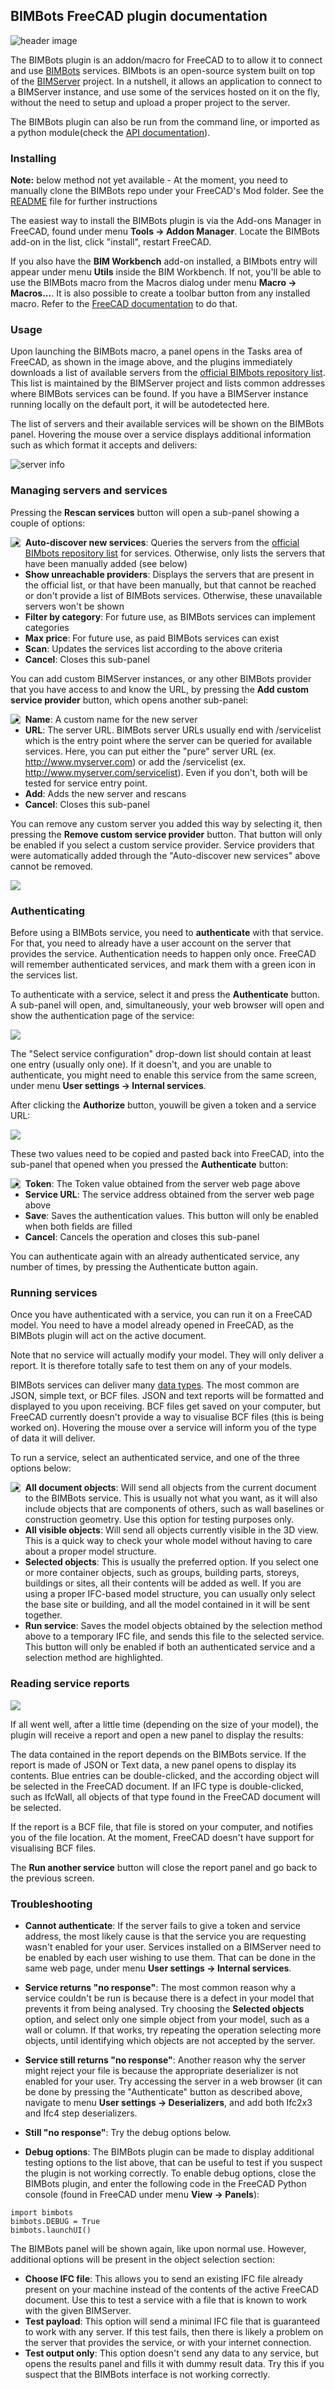 ## BIMBots FreeCAD plugin documentation



![header image](images/bimbots-ui-01.jpg)



The BIMBots plugin is an addon/macro for FreeCAD to to allow it to connect and use [BIMBots](http://bimbots.org/) services. BIMbots is an open-source system built on top of the [BIMServer](http://bimserver.org) project. In a nutshell, it allows an application to connect to a BIMServer instance, and use some of the services hosted on it on the fly, without the need to setup and upload a proper project to the server.

The BIMBots plugin can also be run from the command line, or imported as a python module(check the [API documentation](documentation.md)).

### Installing

**Note:** below method not yet available - At the moment, you need to manually clone the BIMBots repo under your FreeCAD's Mod folder. See the [README](../README.md) file for further instructions

The easiest way to install the BIMBots plugin is via the Add-ons Manager in FreeCAD, found under menu **Tools -> Addon Manager**. Locate the BIMBots add-on in the list, click "install", restart FreeCAD.

If you also have the **BIM Workbench** add-on installed, a BIMbots entry will appear under menu **Utils** inside the BIM Workbench. If not, you'll be able to use the BIMBots macro from the Macros dialog under menu **Macro -> Macros...**. It is also possible to create a toolbar button from any installed macro. Refer to the [FreeCAD documentation](https://www.freecadweb.org/wiki/Customize_Toolbars) to do that.

### Usage

Upon launching the BIMBots macro, a panel opens in the Tasks area of FreeCAD, as shown in the image above, and the plugins immediately downloads a list of available servers from the [official BIMbots repository list](https://raw.githubusercontent.com/opensourceBIM/BIMserver-Repository/master/serviceproviders.json). This list is maintained by the BIMServer project and lists common addresses where BIMBots services can be found. If you have a BIMServer instance running locally on the default port, it will be autodetected here.

The list of servers and their available services will be shown on the BIMBots panel. Hovering the mouse over a service displays additional information such as which format it accepts and delivers:

![server info](images/bimbots-ui-02.jpg)

### Managing servers and services

Pressing the **Rescan services** button will open a sub-panel showing a couple of options:

<img align="left" src="images/bimbots-ui-03.jpg">

* **Auto-discover new services**: Queries the servers from the [official BIMbots repository list](https://raw.githubusercontent.com/opensourceBIM/BIMserver-Repository/master/serviceproviders.json) for services. Otherwise, only lists the servers that have been manually added (see below)
* **Show unreachable providers**: Displays the servers that are present in the official list, or that have been manually, but that cannot be reached or don't provide a list of BIMBots services. Otherwise, these unavailable servers won't be shown
* **Filter by category**: For future use, as BIMBots services can implement categories
* **Max price**: For future use, as paid BIMBots services can exist
* **Scan**: Updates the services list according to the above criteria
* **Cancel**: Closes this sub-panel

You can add custom BIMServer instances, or any other BIMBots provider that you have access to and know the URL, by pressing the **Add custom service provider** button, which opens another sub-panel:

<img align="left" src="images/bimbots-ui-04.jpg">

* **Name**: A custom name for the new server
* **URL**: The server URL. BIMBots server URLs usually end with /servicelist which is the entry point where the server can be queried for available services. Here, you can put either the "pure" server URL (ex. http://www.myserver.com) or add the /servicelist (ex. http://www.myserver.com/servicelist). Even if you don't, both will be tested for service entry point.
* **Add**: Adds the new server and rescans
* **Cancel**: Closes this sub-panel

You can remove any custom server you added this way by selecting it, then pressing the **Remove custom service provider** button. That button will only be enabled if you select a custom service provider. Service providers that were automatically added through the "Auto-discover new services" above cannot be removed. 

![](images/bimbots-ui-05.jpg)

### Authenticating

Before using a BIMBots service, you need to **authenticate** with that service. For that, you need to already have a user account on the server that provides the service. Authentication needs to happen only once. FreeCAD will remember authenticated services, and mark them with a green icon in the services list.

To authenticate with a service, select it and press the **Authenticate** button. A sub-panel will open, and, simultaneously, your web browser will open and show the authentication page of the service:

![](images/bimbots-ui-07.jpg)

The "Select service configuration" drop-down list should contain at least one entry (usually only one). If it doesn't, and you are unable to authenticate, you might need to enable  this service from the same screen, under menu **User settings -> Internal services**.

After clicking the **Authorize** button, youwill be given a token and a service URL:

![](images/bimbots-ui-08.jpg)

These two values need to be copied and pasted back into FreeCAD, into the sub-panel that opened when you pressed the **Authenticate** button:

<img align="left" src="images/bimbots-ui-09.jpg">

* **Token**: The Token value obtained from the server web page above
* **Service URL**: The service address obtained from the server web page above
* **Save**: Saves the authentication values. This button will only be enabled when both fields are filled
* **Cancel**: Cancels the operation and closes this sub-panel

You can authenticate again with an already authenticated service, any number of times, by pressing the Authenticate button again.
 


### Running services

Once you have authenticated with a service, you can run it on a FreeCAD model. You need to have a model already opened in FreeCAD, as the BIMBots plugin will act on the active document.

Note that no service will actually modify your model. They will only deliver a report. It is therefore totally safe to test them on any of your models.

BIMBots services can deliver many [data types](https://github.com/opensourceBIM/BIM-Bot-services/wiki/Schemas). The most common are JSON, simple text, or BCF files. JSON and text reports will be formatted and displayed to you upon receiving. BCF files get saved on your computer, but FreeCAD currently doesn't provide a way to visualise BCF files (this is being worked on). Hovering the mouse over a service will inform you of the type of data it will deliver.

To run a service, select an authenticated service, and one of the three options below:

<img align="left" src="images/bimbots-ui-10.jpg">

* **All document objects**: Will send all objects from the current document to the BIMBots service. This is usually not what you want, as it will also include objects that are components of others, such as wall baselines or construction geometry. Use this option for testing purposes only.
* **All visible objects**: Will send all objects currently visible in the 3D view. This is a quick way to check your whole model without having to care about a proper model structure.
* **Selected objects**: This is usually the preferred option. If you select one or more container objects, such as groups, building parts, storeys, buildings or sites, all their contents will be added as well. If you are using a proper IFC-based model structure, you can usually only select the base site or building, and all the model contained in it will be sent together.
* **Run service**: Saves the model objects obtained by the selection method above to a temporary IFC file, and sends this file to the selected service. This button will only be enabled if both an authenticated service and a selection method are highlighted.
 
  
   
   
### Reading service reports

![](images/bimbots-ui-11.jpg)

If all went well, after a little time (depending on the size of your model), the plugin will receive a report and open a new panel to display the results:

The data contained in the report depends on the BIMBots service. If the report is made of JSON or Text data, a new panel opens to display its contents. Blue entries can be double-clicked, and the according object will be selected in the FreeCAD document. If an IFC type is double-clicked, such as IfcWall, all objects of that type found in the FreeCAD document will be selected.

If the report is a BCF file, that file is stored on your computer, and notifies you of the file location. At the moment, FreeCAD doesn't have support for visualising BCF files.

The **Run another service** button will close the report panel and go back to the previous screen.

### Troubleshooting

* **Cannot authenticate**: If the server fails to give a token and service address, the most likely cause is that the service you are requesting wasn't enabled for your user. Services installed on a BIMServer need to be enabled by each user wishing to use them. That can be done in the same web page, under menu **User settings -> Internal services**.

* **Service returns "no response"**: The most common reason why a service couldn't be run is because there is a defect in your model that prevents it from being analysed. Try choosing the **Selected objects** option, and select only one simple object from your model, such as a wall or column. If that works, try repeating the operation selecting more objects, until identifying which objects are not accepted by the server.
* **Service still returns "no response"**: Another reason why the server might reject your file is because the appropriate deserializer is not enabled for your user. Try accessing the server in a web browser (it can be done by pressing the "Authenticate" button as described above, navigate to  menu **User settings -> Deserializers**, and add both Ifc2x3 and Ifc4 step deserializers.
* **Still "no response"**: Try the debug options below.
* **Debug options**: The BIMBots plugin can be made to display additional testing options to the list above, that can be useful to test if you suspect the plugin is not working correctly. To enable debug options, close the BIMBots plugin, and enter the following code in the FreeCAD Python console (found in FreeCAD under menu **View -> Panels**):

```
import bimbots
bimbots.DEBUG = True
bimbots.launchUI()
```

The BIMBots panel will be shown again, like upon normal use. However, additional options will be present in the object selection section:

* **Choose IFC file**: This allows you to send an existing IFC file already present on your machine instead of the contents of the active FreeCAD document. Use this to test a service with a file that is known to work with the given BIMServer.
* **Test payload**: This option will send a minimal IFC file that is guaranteed to work with any server. If this test fails, then there is likely a problem on the server that provides the service, or with your internet connection.
* **Test output only**: This option doesn't send any data to any service, but opens the results panel and fills it with dummy result data. Try this if you suspect that the BIMBots interface is not working correctly.
